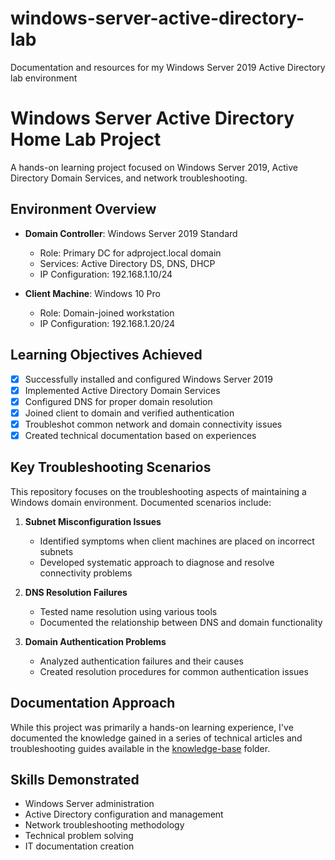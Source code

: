 # windows-server-active-directory-lab
Documentation and resources for my Windows Server 2019 Active Directory lab environment

# Windows Server Active Directory Home Lab Project  

A hands-on learning project focused on Windows Server 2019, Active Directory Domain Services, and network troubleshooting.  

## Environment Overview  

- **Domain Controller**: Windows Server 2019 Standard  
  - Role: Primary DC for adproject.local domain  
  - Services: Active Directory DS, DNS, DHCP  
  - IP Configuration: 192.168.1.10/24  

- **Client Machine**: Windows 10 Pro  
  - Role: Domain-joined workstation  
  - IP Configuration: 192.168.1.20/24  

## Learning Objectives Achieved  

- [x] Successfully installed and configured Windows Server 2019  
- [x] Implemented Active Directory Domain Services  
- [x] Configured DNS for proper domain resolution  
- [x] Joined client to domain and verified authentication  
- [x] Troubleshot common network and domain connectivity issues  
- [x] Created technical documentation based on experiences  

## Key Troubleshooting Scenarios  

This repository focuses on the troubleshooting aspects of maintaining a Windows domain environment. Documented scenarios include:  

1. **Subnet Misconfiguration Issues**  
   - Identified symptoms when client machines are placed on incorrect subnets  
   - Developed systematic approach to diagnose and resolve connectivity problems  

2. **DNS Resolution Failures**  
   - Tested name resolution using various tools  
   - Documented the relationship between DNS and domain functionality  

3. **Domain Authentication Problems**  
   - Analyzed authentication failures and their causes  
   - Created resolution procedures for common authentication issues  

## Documentation Approach  

While this project was primarily a hands-on learning experience, I've documented the knowledge gained in a series of technical articles and troubleshooting guides available in the [knowledge-base](/knowledge-base) folder.  

## Skills Demonstrated  

- Windows Server administration  
- Active Directory configuration and management  
- Network troubleshooting methodology  
- Technical problem solving  
- IT documentation creation
